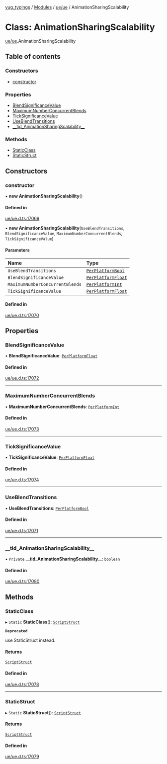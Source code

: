 [yug_typings](../README.md) / [Modules](../modules.md) / [ue/ue](../modules/ue_ue.md) / AnimationSharingScalability

# Class: AnimationSharingScalability

[ue/ue](../modules/ue_ue.md).AnimationSharingScalability

## Table of contents

### Constructors

- [constructor](ue_ue.AnimationSharingScalability.md#constructor)

### Properties

- [BlendSignificanceValue](ue_ue.AnimationSharingScalability.md#blendsignificancevalue)
- [MaximumNumberConcurrentBlends](ue_ue.AnimationSharingScalability.md#maximumnumberconcurrentblends)
- [TickSignificanceValue](ue_ue.AnimationSharingScalability.md#ticksignificancevalue)
- [UseBlendTransitions](ue_ue.AnimationSharingScalability.md#useblendtransitions)
- [\_\_tid\_AnimationSharingScalability\_\_](ue_ue.AnimationSharingScalability.md#__tid_animationsharingscalability__)

### Methods

- [StaticClass](ue_ue.AnimationSharingScalability.md#staticclass)
- [StaticStruct](ue_ue.AnimationSharingScalability.md#staticstruct)

## Constructors

### constructor

• **new AnimationSharingScalability**()

#### Defined in

[ue/ue.d.ts:17069](https://github.com/YugMetaverse/yug_typings/blob/b7d9b19/ue/ue.d.ts#L17069)

• **new AnimationSharingScalability**(`UseBlendTransitions`, `BlendSignificanceValue`, `MaximumNumberConcurrentBlends`, `TickSignificanceValue`)

#### Parameters

| Name | Type |
| :------ | :------ |
| `UseBlendTransitions` | [`PerPlatformBool`](ue_ue.PerPlatformBool.md) |
| `BlendSignificanceValue` | [`PerPlatformFloat`](ue_ue.PerPlatformFloat.md) |
| `MaximumNumberConcurrentBlends` | [`PerPlatformInt`](ue_ue.PerPlatformInt.md) |
| `TickSignificanceValue` | [`PerPlatformFloat`](ue_ue.PerPlatformFloat.md) |

#### Defined in

[ue/ue.d.ts:17070](https://github.com/YugMetaverse/yug_typings/blob/b7d9b19/ue/ue.d.ts#L17070)

## Properties

### BlendSignificanceValue

• **BlendSignificanceValue**: [`PerPlatformFloat`](ue_ue.PerPlatformFloat.md)

#### Defined in

[ue/ue.d.ts:17072](https://github.com/YugMetaverse/yug_typings/blob/b7d9b19/ue/ue.d.ts#L17072)

___

### MaximumNumberConcurrentBlends

• **MaximumNumberConcurrentBlends**: [`PerPlatformInt`](ue_ue.PerPlatformInt.md)

#### Defined in

[ue/ue.d.ts:17073](https://github.com/YugMetaverse/yug_typings/blob/b7d9b19/ue/ue.d.ts#L17073)

___

### TickSignificanceValue

• **TickSignificanceValue**: [`PerPlatformFloat`](ue_ue.PerPlatformFloat.md)

#### Defined in

[ue/ue.d.ts:17074](https://github.com/YugMetaverse/yug_typings/blob/b7d9b19/ue/ue.d.ts#L17074)

___

### UseBlendTransitions

• **UseBlendTransitions**: [`PerPlatformBool`](ue_ue.PerPlatformBool.md)

#### Defined in

[ue/ue.d.ts:17071](https://github.com/YugMetaverse/yug_typings/blob/b7d9b19/ue/ue.d.ts#L17071)

___

### \_\_tid\_AnimationSharingScalability\_\_

• `Private` **\_\_tid\_AnimationSharingScalability\_\_**: `boolean`

#### Defined in

[ue/ue.d.ts:17080](https://github.com/YugMetaverse/yug_typings/blob/b7d9b19/ue/ue.d.ts#L17080)

## Methods

### StaticClass

▸ `Static` **StaticClass**(): [`ScriptStruct`](ue_ue.ScriptStruct.md)

**`Deprecated`**

use StaticStruct instead.

#### Returns

[`ScriptStruct`](ue_ue.ScriptStruct.md)

#### Defined in

[ue/ue.d.ts:17078](https://github.com/YugMetaverse/yug_typings/blob/b7d9b19/ue/ue.d.ts#L17078)

___

### StaticStruct

▸ `Static` **StaticStruct**(): [`ScriptStruct`](ue_ue.ScriptStruct.md)

#### Returns

[`ScriptStruct`](ue_ue.ScriptStruct.md)

#### Defined in

[ue/ue.d.ts:17079](https://github.com/YugMetaverse/yug_typings/blob/b7d9b19/ue/ue.d.ts#L17079)
